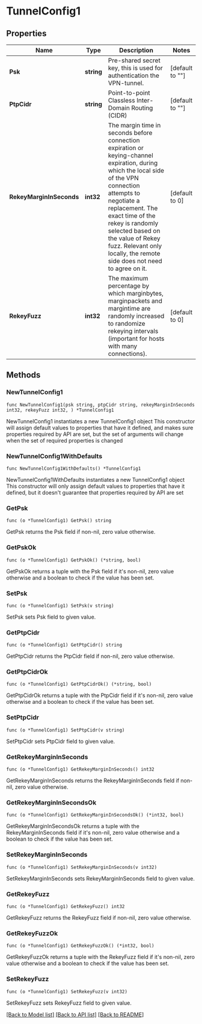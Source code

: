 # TunnelConfig1

## Properties

Name | Type | Description | Notes
------------ | ------------- | ------------- | -------------
**Psk** | **string** | Pre-shared secret key, this is used for authentication the VPN-tunnel. | [default to ""]
**PtpCidr** | **string** | Point-to-point Classless Inter-Domain Routing (CIDR) | [default to ""]
**RekeyMarginInSeconds** | **int32** | The margin time in seconds before connection expiration or keying-channel expiration, during which the local side of the VPN connection attempts to negotiate a replacement. The exact time of the rekey is randomly selected based on the value of Rekey fuzz. Relevant only locally, the remote side does not need to agree on it. | [default to 0]
**RekeyFuzz** | **int32** | The maximum percentage by which marginbytes, marginpackets and margintime are randomly increased to randomize rekeying intervals (important for hosts with many connections). | [default to 0]

## Methods

### NewTunnelConfig1

`func NewTunnelConfig1(psk string, ptpCidr string, rekeyMarginInSeconds int32, rekeyFuzz int32, ) *TunnelConfig1`

NewTunnelConfig1 instantiates a new TunnelConfig1 object
This constructor will assign default values to properties that have it defined,
and makes sure properties required by API are set, but the set of arguments
will change when the set of required properties is changed

### NewTunnelConfig1WithDefaults

`func NewTunnelConfig1WithDefaults() *TunnelConfig1`

NewTunnelConfig1WithDefaults instantiates a new TunnelConfig1 object
This constructor will only assign default values to properties that have it defined,
but it doesn't guarantee that properties required by API are set

### GetPsk

`func (o *TunnelConfig1) GetPsk() string`

GetPsk returns the Psk field if non-nil, zero value otherwise.

### GetPskOk

`func (o *TunnelConfig1) GetPskOk() (*string, bool)`

GetPskOk returns a tuple with the Psk field if it's non-nil, zero value otherwise
and a boolean to check if the value has been set.

### SetPsk

`func (o *TunnelConfig1) SetPsk(v string)`

SetPsk sets Psk field to given value.


### GetPtpCidr

`func (o *TunnelConfig1) GetPtpCidr() string`

GetPtpCidr returns the PtpCidr field if non-nil, zero value otherwise.

### GetPtpCidrOk

`func (o *TunnelConfig1) GetPtpCidrOk() (*string, bool)`

GetPtpCidrOk returns a tuple with the PtpCidr field if it's non-nil, zero value otherwise
and a boolean to check if the value has been set.

### SetPtpCidr

`func (o *TunnelConfig1) SetPtpCidr(v string)`

SetPtpCidr sets PtpCidr field to given value.


### GetRekeyMarginInSeconds

`func (o *TunnelConfig1) GetRekeyMarginInSeconds() int32`

GetRekeyMarginInSeconds returns the RekeyMarginInSeconds field if non-nil, zero value otherwise.

### GetRekeyMarginInSecondsOk

`func (o *TunnelConfig1) GetRekeyMarginInSecondsOk() (*int32, bool)`

GetRekeyMarginInSecondsOk returns a tuple with the RekeyMarginInSeconds field if it's non-nil, zero value otherwise
and a boolean to check if the value has been set.

### SetRekeyMarginInSeconds

`func (o *TunnelConfig1) SetRekeyMarginInSeconds(v int32)`

SetRekeyMarginInSeconds sets RekeyMarginInSeconds field to given value.


### GetRekeyFuzz

`func (o *TunnelConfig1) GetRekeyFuzz() int32`

GetRekeyFuzz returns the RekeyFuzz field if non-nil, zero value otherwise.

### GetRekeyFuzzOk

`func (o *TunnelConfig1) GetRekeyFuzzOk() (*int32, bool)`

GetRekeyFuzzOk returns a tuple with the RekeyFuzz field if it's non-nil, zero value otherwise
and a boolean to check if the value has been set.

### SetRekeyFuzz

`func (o *TunnelConfig1) SetRekeyFuzz(v int32)`

SetRekeyFuzz sets RekeyFuzz field to given value.



[[Back to Model list]](../README.md#documentation-for-models) [[Back to API list]](../README.md#documentation-for-api-endpoints) [[Back to README]](../README.md)


